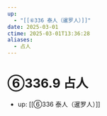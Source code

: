 ```yaml
---
up:
  - "[[⑥336 泰人（暹罗人）]]"
date: 2025-03-01
ctime: 2025-03-01T13:36:28
aliases:
  - 占人
---
```


# ⑥336.9 占人

- up: [[⑥336 泰人（暹罗人）]]
